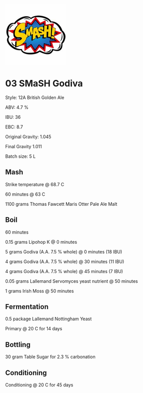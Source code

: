 ![logo](./03_SMaSH_Godiva.jpeg)

# 03 SMaSH Godiva

Style: 12A British Golden Ale

ABV: 4.7 %

IBU: 36

EBC: 8.7

Original Gravity: 1.045

Final Gravity 1.011

Batch size: 5 L

## Mash

Strike temperature @ 68.7 C

60 minutes @ 63 C

1100 grams Thomas Fawcett Maris Otter Pale Ale Malt

## Boil

60 minutes

0.15 grams Lipohop K @ 0 minutes

5 grams Godiva (A.A. 7.5 % whole) @ 0 minutes (18 IBU)

4 grams Godiva (A.A. 7.5 % whole) @ 30 minutes (11 IBU)

4 grams Godiva (A.A. 7.5 % whole) @ 45 minutes (7 IBU)

0.05 grams Lallemand Servomyces yeast nutrient @ 50 minutes

1 grams Irish Moss @ 50 minutes

## Fermentation

0.5 package Lallemand Nottingham Yeast

Primary @ 20 C for 14 days

## Bottling

30 gram Table Sugar for 2.3 % carbonation

## Conditioning

Conditioning @ 20 C for 45 days
